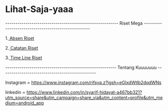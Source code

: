 # Lihat-Saja-yaaa
-------------------------------------------------------- Riset Mega --------------------------------------------------- 

1.[ Absen Riset ](https://docs.google.com/spreadsheets/d/1l70ok0B2XNMvhWTFHUhyFZn7_CtpoKTxFK0zGt5SoJw/edit?usp=sharing)

2.[ Catatan Riset ](https://docs.google.com/document/d/1AyZK2kJuTmKLEvgLFwLivA_flxdzs1AJGhmoEoTzWGs/edit?usp=sharing)

3.[ Time Line Riset ](https://docs.google.com/spreadsheets/d/12Ew3w1-qyNLpZ9-nY459E9lD6fOVvhagILpOiDn6LPU/edit?usp=sharing)



------------------------------------------------------- Tentang Kuuuuuuu -----------------------------------------------

Instagram = https://www.instagram.com/rifsya.z?igsh=eGlxdWtlb2dqdWNs

linkedin  = https://www.linkedin.com/in/syarif-hidayat-a467bb321?utm_source=share&utm_campaign=share_via&utm_content=profile&utm_medium=android_app

